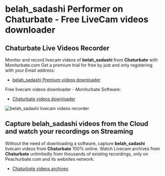 # belah_sadashi Performer on Chaturbate - Free LiveCam videos downloader

## Chaturbate Live Videos Recorder

Monitor and record livecam videos of **belah_sadashi** from **Chaturbate** with Moniturbate.com
Get a premium trial for free by just and only registering with your Email address:
* [belah_sadashi Premium videos downloader](https://moniturbate.com/request-demo-licence-key.html)

Free livecam videos downloader - Moniturbate Software:
* [Chaturbate videos downloader](https://moniturbate.com/moniturbate-download-software.html)

![belah_sadashi livecam videos recorder](https://peachurnet.com/templates/moniturbate-software.png)


## Capture belah_sadashi videos from the Cloud and watch your recordings on Streaming

Without the need of downloading a software, capture **belah_sadashi** livecam videos from **Chaturbate** 100% online.
Watch Livecam archives from **Chaturbate** unlimitedly from thousands of existing recordings, only on Peachurbate.com and its websites network:
* [Chaturbate videos archives](https://peachurnet.com/)